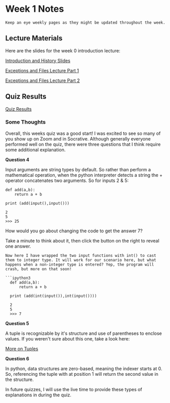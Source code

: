 Week 1 Notes
============================

```{note}
Keep an eye weekly pages as they might be updated throughout the week.
```

## Lecture Materials

Here are the slides for the week 0 introduction lecture:

<a href="../resources/Introduction-to-ICS32.pdf" >Introduction and History Slides</a>

<a href="https://uci.yuja.com/V/Video?v=1975716&node=7594516&a=891585813&autoplay=1" >Exceptions and Files Lecture Part 1</a>

<a href="https://uci.yuja.com/V/Video?v=1975640&node=7594284&a=1632415151&autoplay=1" >Exceptions and Files Lecture Part 2</a>

## Quiz Results

<a href="../resources/QZ_Week_1_Quiz_Results.pdf">Quiz Results</a>

### Some Thoughts

Overall, this weeks quiz was a good start! I was excited to see so many of you show up on Zoom and in Socrative. Although generally everyone performed well on the quiz, there were three questions that I think require some additional explanation. 

**Question 4**

Input arguments are string types by default. So rather than perform a mathematical operation, when the python interpreter detects a string the + operator concatenates two arguments. So for inputs 2 & 5:

```ipython3
def add(a,b):
    return a + b
		
print (add(input(),input()))
```
															
```ipython3
2
5
>>> 25
```
															
How would you go about changing the code to get the answer 7?

Take a minute to think about it, then click the button on the right to reveal one answer.

```{toggle}
Now here I have wrapped the two input functions with int() to cast them to integer type. It will work for our scenario here, but what happens when a non-integer type is entered? Yep, the program will crash, but more on that soon!

```ipython3
  def add(a,b):
      return a + b
		
  print (add(int(input()),int(input())))
	
  2
  5
  >>> 7
```

															


**Question 5**

A tuple is recognizable by it's structure and use of parentheses to enclose values. If you weren't sure about this one, take a look here: 


<a href="https://www.learnbyexample.org/python-tuple/">More on Tuples</a>

**Question 6**

In python, data structures are zero-based, meaning the indexer starts at 0.  So, referencing the tuple with at position 1 will return the second value in the structure.


In future quizzes, I will use the live time to provide these types of explanations in during the quiz.
